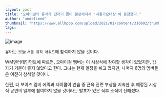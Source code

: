 ```yaml
---
layout: post
title: "오마이걸의 유아가 갑자기 몸이 불편해져서 '서울가요대상'에 불참했다."
author: "undefined"
thumbnail: "https://www.allkpop.com/upload/2021/01/content/310602/thumb/1612090973-yooa.png"
tags: 
---
```



![image](https://www.allkpop.com/upload/2021/01/content/310602/1612090973-yooa.png)

유아는 오늘 `서울 뮤직 어워드`에 참석하지 않을 것이다.

WM엔터테인먼트에 따르면, 오마이걸 멤버는 이 시상식에 참여할 생각이 있었지만, 갑자기 기분이 좋지 않았다고 한다. 그녀는 현재 일정을 쉬고 있지만, 나머지 6명의 멤버들은 여전히 참석할 것이다.

한편, 더 보이즈 멤버 에릭과 제이콥이 연습 중 근육 관련 부상을 지속한 후 예정된 시상식 공연의 일부에 참여하지 않을 것이라는 발표가 있은 직후 소식이 전해졌다.